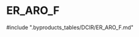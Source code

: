 # ER_ARO_F

<!-- ATTENTION : Ne pas supprimer ou modifier la ligne ci-dessous -->
#include ".byproducts_tables/DCIR/ER_ARO_F.md"
<!-- ATTENTION : Ne pas supprimer ou modifier la ligne ci-dessus -->
